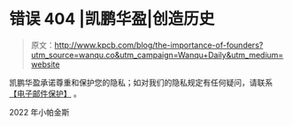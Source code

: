 # 错误 404 |凯鹏华盈|创造历史

> 原文：<http://www.kpcb.com/blog/the-importance-of-founders?utm_source=wanqu.co&utm_campaign=Wanqu+Daily&utm_medium=website>

凯鹏华盈承诺尊重和保护您的隐私；如对我们的隐私规定有任何疑问，请联系 [【电子邮件保护】](/cdn-cgi/l/email-protection#ea9988838d86838f9883aa819a8988c4898587) 。

2022 年小帕金斯